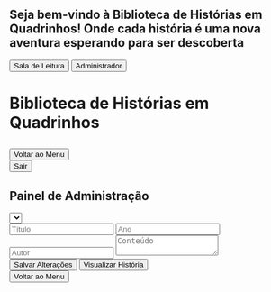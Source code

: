 <html><head><base href="https://camiloduvane.github.io/CWD/"><meta charset="UTF-8"><meta name="viewport" content="width=device-width, initial-scale=1.0"><title>Biblioteca de Histórias em Quadrinhos</title>
<style>
  @import url('https://fonts.googleapis.com/css2?family=Bangers&family=Comic+Neue:wght@400;700&display=swap');

  body {
    font-family: 'Comic Neue', cursive;
    background-color: #f0f0f0;
    margin: 0;
    padding: 0;
    height: 100vh;
    display: flex;
    flex-direction: column;
  }

  .overlay {
    position: fixed;
    top: 0;
    left: 0;
    width: 100%;
    height: 100%;
    background-color: rgba(0, 0, 0, 0.7);
    display: flex;
    justify-content: center;
    align-items: center;
    z-index: 1000;
  }

  .login-container {
    background-color: white;
    padding: 20px;
    border-radius: 10px;
    text-align: center;
  }

  .login-btn {
    font-family: 'Bangers', cursive;
    font-size: 1.2em;
    padding: 10px 20px;
    margin: 10px;
    background-color: #ff6b6b;
    color: white;
    border: none;
    border-radius: 5px;
    cursor: pointer;
    transition: background-color 0.3s;
  }

  .login-btn:hover {
    background-color: #ff4757;
  }

  .container {
    flex: 1;
    max-width: none;
    width: 100%;
    margin: 0;
    border-radius: 0;
    box-shadow: none;
    overflow-y: auto;
  }

  h1 {
    font-family: 'Bangers', cursive;
    color: #ff6b6b;
    text-align: center;
    font-size: 2.5em;
    margin-bottom: 20px;
    text-shadow: 2px 2px 0px #feca57;
  }

  .menu {
    display: grid;
    grid-template-columns: repeat(auto-fill, minmax(250px, 1fr));
    gap: 20px;
    margin-bottom: 30px;
  }

  .story-card {
    background-color: #f7f1e3;
    border: 2px solid #2d3436;
    border-radius: 10px;
    padding: 15px;
    transition: transform 0.3s, box-shadow 0.3s;
    cursor: pointer;
  }

  .story-card.read {
    opacity: 0.7;
    background-color: #e0e0e0;
  }

  .story-card:hover {
    transform: translateY(-5px);
    box-shadow: 0 5px 15px rgba(0,0,0,0.1);
  }

  .story-title {
    font-family: 'Bangers', cursive;
    color: #4ecdc4;
    font-size: 1.3em;
    margin-bottom: 10px;
  }

  .story-info {
    font-size: 0.9em;
    color: #636e72;
  }

  .comic-container {
    display: none;
  }

  .scene {
    margin-bottom: 30px;
    border: 1px solid #ddd;
    padding: 15px;
    border-radius: 5px;
  }

  .scene-title {
    font-family: 'Bangers', cursive;
    color: #4ecdc4;
    font-size: 1.5em;
    margin-bottom: 10px;
  }

  .panel {
    background-color: #f7f1e3;
    border: 2px solid #2d3436;
    border-radius: 10px;
    padding: 15px;
    margin-bottom: 15px;
  }

  .panel-description {
    white-space: pre-wrap;
  }

  .dialogue {
    margin-left: 20px;
  }

  .character {
    font-weight: bold;
    color: #6c5ce7;
  }

  .moral {
    font-family: 'Bangers', cursive;
    font-size: 1.2em;
    text-align: center;
    color: #e17055;
    margin-top: 30px;
    padding: 10px;
    background-color: #ffeaa7;
    border-radius: 5px;
  }

  .nav-buttons {
    display: flex;
    justify-content: space-between;
    margin-top: 20px;
  }

  .nav-button {
    font-family: 'Bangers', cursive;
    font-size: 1.2em;
    padding: 10px 20px;
    background-color: #ff6b6b;
    color: white;
    border: none;
    border-radius: 5px;
    cursor: pointer;
    transition: background-color 0.3s;
  }

  .nav-button:hover {
    background-color: #ff4757;
  }

  .nav-button:disabled {
    background-color: #b2bec3;
    cursor: not-allowed;
  }

  .back-to-menu {
    display: block;
    margin: 20px auto;
    font-family: 'Bangers', cursive;
    font-size: 1.2em;
    padding: 10px 20px;
    background-color: #4ecdc4;
    color: white;
    border: none;
    border-radius: 5px;
    cursor: pointer;
    transition: background-color 0.3s;
  }

  .back-to-menu:hover {
    background-color: #45b7aa;
  }

  .exit-btn {
    display: block;
    margin: 20px auto;
    font-family: 'Bangers', cursive;
    font-size: 1.2em;
    padding: 10px 20px;
    background-color: #ff6b6b;
    color: white;
    border: none;
    border-radius: 5px;
    cursor: pointer;
    transition: background-color 0.3s;
  }

  .exit-btn:hover {
    background-color: #ff4757;
  }

  .edit-form {
    background-color: #f9f9f9;
    border: 1px solid #ddd;
    padding: 20px;
    margin-top: 20px;
    border-radius: 5px;
  }

  .edit-form input {
    width: 100%;
    padding: 8px;
    margin: 5px 0 15px 0;
    display: inline-block;
    border: 1px solid #ccc;
    border-radius: 4px;
    box-sizing: border-box;
  }

  .edit-form button {
    background-color: #4CAF50;
    color: white;
    padding: 10px 20px;
    border: none;
    border-radius: 4px;
    cursor: pointer;
  }

  .edit-form button:hover {
    background-color: #45a049;
  }

  .edit-form textarea {
    width: 100%;
    height: 400px;
    margin-bottom: 10px;
    font-family: 'Comic Neue', cursive;
    font-size: 14px;
    line-height: 1.5;
  }

  .edit-form p {
    margin-bottom: 10px;
    font-style: italic;
    color: #666;
  }

  .quiz {
    background-color: #f0f8ff;
    border: 1px solid #add8e6;
    border-radius: 10px;
    padding: 20px;
    margin-top: 30px;
  }

  .quiz h3 {
    font-family: 'Bangers', cursive;
    color: #4ecdc4;
    font-size: 1.5em;
    margin-bottom: 20px;
  }

  .question {
    margin-bottom: 20px;
  }

  .question p {
    font-weight: bold;
    margin-bottom: 10px;
  }

  .question label {
    display: block;
    margin-bottom: 5px;
  }

  .quiz button {
    font-family: 'Bangers', cursive;
    font-size: 1.2em;
    padding: 10px 20px;
    background-color: #ff6b6b;
    color: white;
    border: none;
    border-radius: 5px;
    cursor: pointer;
    transition: background-color 0.3s;
    margin-top: 20px;
  }

  .quiz button:hover {
    background-color: #ff4757;
  }

  .admin-panel {
    background-color: white;
    padding: 20px;
    border-radius: 10px;
    margin-top: 20px;
    display: none;
  }

  #story-select {
    width: 100%;
    padding: 10px;
    margin-bottom: 20px;
    font-size: 16px;
  }

  .quiz-question {
    margin-bottom: 20px;
  }

  .quiz-question input,
  .quiz-question textarea {
    width: 100%;
    padding: 5px;
    margin-bottom: 5px;
  }

  .admin-button {
    font-family: 'Bangers', cursive;
    font-size: 1.2em;
    padding: 10px 20px;
    background-color: #4ecdc4;
    color: white;
    border: none;
    border-radius: 5px;
    cursor: pointer;
    transition: background-color 0.3s;
    margin-top: 20px;
    margin-right: 10px;
  }

  .admin-button:hover {
    background-color: #45b7aa;
  }

  .story-preview {
    display: none;
    background-color: #fff;
    border: 1px solid #ddd;
    border-radius: 10px;
    padding: 30px;
    margin-top: 20px;
    max-height: 600px;
    overflow-y: auto;
    box-shadow: 0 4px 6px rgba(0, 0, 0, 0.1);
  }

  .story-preview h3 {
    font-family: 'Bangers', cursive;
    color: #4ecdc4;
    font-size: 2em;
    margin-bottom: 10px;
    text-align: center;
  }

  .story-preview .story-info {
    text-align: center;
    font-style: italic;
    margin-bottom: 20px;
    color: #666;
  }

  .story-preview .story-content {
    background-color: #f7f1e3;
    border: 2px solid #2d3436;
    border-radius: 10px;
    padding: 25px;
    margin-bottom: 20px;
    white-space: pre-wrap;
    font-family: 'Comic Neue', cursive;
    line-height: 1.8;
    text-align: justify;
  }

  .story-preview .quiz-section h4 {
    font-family: 'Bangers', cursive;
    color: #ff6b6b;
    font-size: 1.5em;
    margin-bottom: 15px;
  }

  .story-preview .quiz-section .question {
    background-color: #f0f8ff;
    border: 1px solid #add8e6;
    border-radius: 8px;
    padding: 15px;
    margin-bottom: 15px;
  }

  .story-preview .quiz-section .question p {
    font-weight: bold;
    margin-bottom: 10px;
  }

  .story-preview .quiz-section .question ul {
    list-style-type: none;
    padding-left: 0;
  }

  .story-preview .quiz-section .question li {
    margin-bottom: 5px;
  }

  .story-preview .quiz-section .question li.correct-answer {
    color: #4CAF50;
    font-weight: bold;
  }

  .quiz-result {
    background-color: #f0f8ff;
    border: 1px solid #add8e6;
    border-radius: 10px;
    padding: 20px;
    margin-top: 30px;
    text-align: center;
  }

  .quiz-result h3 {
    font-family: 'Bangers', cursive;
    color: #4ecdc4;
    font-size: 1.5em;
    margin-bottom: 20px;
  }

  .quiz-result p {
    font-size: 1.2em;
    margin-bottom: 20px;
  }

  .quiz-result button {
    font-family: 'Bangers', cursive;
    font-size: 1.2em;
    padding: 10px 20px;
    background-color: #ff6b6b;
    color: white;
    border: none;
    border-radius: 5px;
    cursor: pointer;
    transition: background-color 0.3s;
  }

  .quiz-result button:hover {
    background-color: #ff4757;
  }

  .fullscreen-btn {
    position: fixed;
    top: 20px;
    right: 20px;
    z-index: 1001;
    font-family: 'Bangers', cursive;
    font-size: 1.2em;
    padding: 10px 20px;
    background-color: #4ecdc4;
    color: white;
    border: none;
    border-radius: 5px;
    cursor: pointer;
    transition: background-color 0.3s;
  }

  .fullscreen-btn:hover {
    background-color: #45b7aa;
  }
  
</style>
</head>
<body>
  <div id="login-overlay" class="overlay">
    <div class="login-container">
      <h2>Seja bem-vindo à Biblioteca de Histórias em Quadrinhos! Onde cada história é uma nova aventura esperando para ser descoberta</h2>
      <button id="reading-room-btn" class="login-btn">Sala de Leitura</button>
      <button id="admin-btn" class="login-btn">Administrador</button>
    </div>
  </div>
  <div class="container">
    <h1>Biblioteca de Histórias em Quadrinhos</h1>
    <div id="story-menu" class="menu"></div>
    <div id="comic-container" class="comic-container">
      <h2 id="comic-title"></h2>
      <div id="comic-content"></div>
      <button class="back-to-menu" onclick="showMenu()">Voltar ao Menu</button>
    </div>
    <button id="exit-btn" class="exit-btn" onclick="showLoginOverlay()">Sair</button>
  </div>
  <div id="admin-panel" class="admin-panel">
    <h2>Painel de Administração</h2>
    <select id="story-select"></select>
    <div id="edit-form" class="edit-form">
      <input type="text" id="edit-title" placeholder="Título">
      <input type="number" id="edit-year" placeholder="Ano">
      <input type="text" id="edit-author" placeholder="Autor">
      <textarea id="edit-content" placeholder="Conteúdo"></textarea>
      <div id="quiz-editor"></div>
      <button onclick="saveStoryChanges()">Salvar Alterações</button>
      <button onclick="previewStory()" class="admin-button">Visualizar História</button>
    </div>
    <button onclick="showMenu()" class="admin-button">Voltar ao Menu</button>
    <div id="story-preview" class="story-preview"></div>
  </div>

  <script>
const stories = [
  {
    id: 1,
    title: "A Galinha dos Ovos de Ouro",
    year: 2023,
    author: "Camilo Duvane",
    content: `<p> Era uma vez</p>
    No silêncio da manhã, o fazendeiro entrou no galinheiro como fazia todos os dias. Mas, para sua surpresa, encontrou algo brilhando no meio das palhas: um ovo de ouro. Ele o pegou cuidadosamente, admirando o brilho metálico com um sorriso imenso no rosto.
"Com esse ovo, vou comprar o maior trator do mundo!"
Ele não conseguia conter a alegria, imaginando as novas possibilidades que esse ovo traria para sua fazenda. Com o ovo seguro em suas mãos, ele saiu do galinheiro, sem perceber que estava sendo vigiado.

<p>O Plano dos Ladrões</p>
Do outro lado da fazenda, escondidos entre árvores, dois ladrões observavam atentamente o fazendeiro. Eles tinham ouvido rumores sobre o ovo de ouro e estavam determinados a roubá-lo.
"Precisamos desse ovo. Com ele, seremos ricos!"
Os dois abriram um mapa desenhado à mão no chão, traçando os passos de como invadir o galinheiro. Estavam confiantes de que o plano era perfeito.
"Entramos pelo portão lateral, depois escalamos a cerca e pegamos a galinha. Fácil."

<p>O Roubo</p>
Na calada da noite, os ladrões finalmente executaram seu plano. Chegaram ao poleiro, mal iluminado pela luz da lua, e começaram a se aproximar da galinha que, supostamente, botava os ovos de ouro. Quando estavam prestes a pegá-la, um som alto os fez congelar.
<p>"CÓCÓRÓCÓCÓÓÓÓÓ!"</p>
O cacarejar ecoou por toda a fazenda, acordando os outros animais. Desesperados, os ladrões se entreolharam, o medo crescendo.

<p>A Fuga<p/>
"Corre! Corre!"
Os dois fugiram em pânico, tropeçando nas cercas e deixando um rastro de penas para trás, enquanto o cacarejar continuava alto. O plano perfeito tinha virado um desastre. Eles correram sem parar até encontrarem abrigo.

<p>O Fazendeiro Retorna</p>
Na manhã seguinte, os ladrões, ainda tremendo e escondidos atrás de arbustos, observaram o fazendeiro retornando ao galinheiro. Ele parecia alheio ao ocorrido, acariciando a galinha e levando outro ovo para casa, com um sorriso no rosto.
"Que noite tranquila. Agora é hora de vender outro ovo de ouro."
Enquanto o fazendeiro caminhava para sua casa, os ladrões sabiam que, por ora, seus planos de roubar a galinha dos ovos de ouro estavam arruinados.
E assim termina a história dos ladrões, que, mesmo com todo o planejamento, acabaram fugindo com as mãos vazias!`,
    read: false,
    quiz: [
      {
        question: "O que o fazendeiro planeja comprar com o ovo de ouro?",
        options: ["Um carro novo", "O maior trator do mundo", "Uma nova fazenda", "Uma galinha robótica"],
        correctAnswer: 1
      },
      {
        question: "O que acontece quando os ladrões chegam ao poleiro?",
        options: ["A galinha dorme", "A galinha põe um ovo", "A galinha começa a cacarejar alto", "A galinha os ataca"],
        correctAnswer: 2
      },
      {
        question: "Como os ladrões fogem?",
        options: ["Calmamente", "Em pânico", "Voando", "Nadando"],
        correctAnswer: 1
      },



      
      {
        question: "O que o fazendeiro planeja comprar com o ovo de ouro?",
        options: ["Um carro novo", "O maior trator do mundo", "Uma nova fazenda", "Uma galinha robótica"],
        correctAnswer: 1
      },
      {
        question: "O que acontece quando os ladrões chegam ao poleiro?",
        options: ["A galinha dorme", "A galinha põe um ovo", "A galinha começa a cacarejar alto", "A galinha os ataca"],
        correctAnswer: 2
      },
      {
        question: "Como os ladrões fogem?",
        options: ["Calmamente", "Em pânico", "Voando", "Nadando"],
        correctAnswer: 1
      }
    ]
  },
  {
    id: 2,
    title: "As Aventuras do Gato de Botas",
    year: 2022,
    author: "Camilo Duvane",
    content: `O Gato de Botas caminha orgulhosamente pela cidade, exibindo suas elegantes botas.

O Gato de Botas se prepara para a jornada, enchendo sua bolsa com petiscos de atum.

O Gato de Botas e o Rato chegam à entrada da caverna do Ogro.

O Ogro, orgulhoso, se transforma em um leão rugindo.

O Gato de Botas captura facilmente o Ogro transformado em rato.`,
    read: false,
    quiz: [
      {
        question: "Qual era o objetivo do Gato de Botas?",
        options: ["Capturar um ogro", "Encontrar um amigo", "Resolver um mistério", "Ir para casa"],
        correctAnswer: 0
      },
      {
        question: "O que o Gato de Botas traz com ele para a jornada?",
        options: ["Uma espada", "Um mapa", "Um bom humor", "Petiscos de atum"],
        correctAnswer: 3
      },
      {
        question: "Como o Gato de Botas derrota o Ogro?",
        options: ["Lutando com força", "Usando truques", "Fazendo amizade", "Transformando-o em rato"],
        correctAnswer: 3
      }
    ]
  },
  {
    id: 3,
    title: "O Dia em que o Sol Tirou Férias",
    year: 2024,
    author: "Camilo Duvane",
    content: `O Sol acorda cansado e decide tirar um dia de folga.

As pessoas ficam surpresas ao ver que não amanhece.

Os animais noturnos ficam confusos e não sabem se devem dormir ou ficar acordados.

As crianças organizam uma festa do pijama gigante para toda a cidade.

O Sol volta de suas férias, descansado e brilhando mais forte que nunca.`,
    read: false,
    quiz: [
      {
        question: "Por que o Sol decidiu tirar um dia de folga?",
        options: ["Estava cansado", "Queria ir à praia", "Estava doente", "Queria pregar uma peça"],
        correctAnswer: 0
      },
      {
        question: "O que as crianças fizeram durante o dia sem Sol?",
        options: ["Dormiram o dia todo", "Organizaram uma festa do pijama", "Ficaram tristes", "Foram para a escola"],
        correctAnswer: 1
      },
      {
        question: "Como o Sol estava quando voltou de suas férias?",
        options: ["Cansado", "Triste", "Descansado e brilhante", "Com nuvens"],
        correctAnswer: 2
      }
    ]
  },
  {
    id: 4,
    title: "A Girafa que Tinha Medo de Alturas",
    year: 2024,
    author: "Camilo Duvane",
    content: `Gigi, a girafa, descobre que tem medo de alturas ao olhar para baixo.

Os outros animais tentam ajudar Gigi a superar seu medo.

Gigi pratica olhar para cima em vez de para baixo.

Um filhote de pássaro cai do ninho e Gigi é a única que pode alcançá-lo.

Gigi supera seu medo para salvar o filhote e descobre que alturas não são tão assustadoras.`,
    read: false,
    quiz: [
      {
        question: "Qual é o nome da girafa da história?",
        options: ["Gina", "Gigi", "Gina", "Gilda"],
        correctAnswer: 1
      },
      {
        question: "O que Gigi pratica para superar seu medo?",
        options: ["Pular", "Correr", "Olhar para cima", "Fechar os olhos"],
        correctAnswer: 2
      },
      {
        question: "O que faz Gigi superar seu medo no final?",
        options: ["Ver um arco-íris", "Ganhar um prêmio", "Salvar um filhote de pássaro", "Subir em uma árvore"],
        correctAnswer: 2
      }
    ]
  },
  {
    id: 5,
    title: "O Peixe que Queria Voar",
    year: 2024,
    author: "Camilo Duvane",
    content: `Finn, o peixinho, sonha em voar como os pássaros.

Finn tenta pular para fora da água, mas sempre cai de volta.

Uma gaivota amiga ensina Finn sobre a importância de ser quem você é.

Finn descobre que pode 'voar' debaixo d'água usando suas nadadeiras.

Finn mostra aos pássaros como é incrível 'voar' no oceano. `,
    read: false,
    quiz: [
      {
        question: "Qual é o sonho de Finn?",
        options: ["Nadar mais rápido", "Voar como os pássaros", "Viver em um aquário", "Encontrar um tesouro"],
        correctAnswer: 1
      },
      {
        question: "Quem ajuda Finn a entender a importância de ser quem ele é?",
        options: ["Um tubarão", "Uma tartaruga", "Uma gaivota", "Outro peixe"],
        correctAnswer: 2
      },
      {
        question: "O que Finn descobre que pode fazer no final da história?",
        options: ["Voar no ar", "Respirar fora d'água", "'Voar' debaixo d'água", "Falar com humanos"],
        correctAnswer: 2
      }
    ]
  }
];

function populateMenu() {
  const menu = document.getElementById('story-menu');
  menu.innerHTML = '';
  
  const sortedStories = stories.sort((a, b) => {
    if (a.read === b.read) return 0;
    return a.read ? 1 : -1;
  });

  sortedStories.forEach((story, index) => {
    const card = document.createElement('div');
    card.className = `story-card ${story.read ? 'read' : ''}`;
    card.innerHTML = `
      <div class="story-title">${index + 1}. ${story.title}</div>
      <div class="story-info">Ano: ${story.year} | Autor: ${story.author}</div>
    `;
    card.onclick = () => showStory(story);
    menu.appendChild(card);
  });
}

let currentStory = null;

function showLoginOverlay() {
  document.getElementById('login-overlay').style.display = 'flex';
  document.querySelector('.container').style.display = 'none';
  document.getElementById('admin-panel').style.display = 'none';
  document.getElementById('story-preview').style.display = 'none';
}

function hideLoginOverlay() {
  document.getElementById('login-overlay').style.display = 'none';
}

function showAdminPanel() {
  document.getElementById('admin-panel').style.display = 'block';
  document.querySelector('.container').style.display = 'none';
  document.getElementById('story-preview').style.display = 'none';
  populateStorySelect();
}

function populateStorySelect() {
  const select = document.getElementById('story-select');
  select.innerHTML = '<option value="">Selecione uma história</option>';
  stories.forEach(story => {
    const option = document.createElement('option');
    option.value = story.id;
    option.textContent = story.title;
    select.appendChild(option);
  });
  select.addEventListener('change', loadStoryForEditing);
}

function loadStoryForEditing() {
  const storyId = parseInt(document.getElementById('story-select').value);
  const story = stories.find(s => s.id === storyId);
  if (story) {
    document.getElementById('edit-title').value = story.title;
    document.getElementById('edit-year').value = story.year;
    document.getElementById('edit-author').value = story.author;
    document.getElementById('edit-content').value = story.content;
    
    const quizEditor = document.getElementById('quiz-editor');
    quizEditor.innerHTML = '';
    story.quiz.forEach((question, index) => {
      const questionDiv = document.createElement('div');
      questionDiv.className = 'quiz-question';
      questionDiv.innerHTML = `
        <textarea class="question-text">${question.question}</textarea>
        ${question.options.map((option, optIndex) => `
          <input type="text" class="option" value="${option}">
        `).join('')}
        <input type="number" class="correct-answer" value="${question.correctAnswer}" min="0" max="3">
      `;
      quizEditor.appendChild(questionDiv);
    });
  }
}

function saveStoryChanges() {
  const storyId = parseInt(document.getElementById('story-select').value);
  const story = stories.find(s => s.id === storyId);
  if (story) {
    story.title = document.getElementById('edit-title').value;
    story.year = parseInt(document.getElementById('edit-year').value);
    story.author = document.getElementById('edit-author').value;
    story.content = document.getElementById('edit-content').value;
    
    const quizQuestions = document.querySelectorAll('.quiz-question');
    story.quiz = Array.from(quizQuestions).map(questionDiv => {
      return {
        question: questionDiv.querySelector('.question-text').value,
        options: Array.from(questionDiv.querySelectorAll('.option')).map(option => option.value),
        correctAnswer: parseInt(questionDiv.querySelector('.correct-answer').value)
      };
    });
    
    alert('Alterações salvas com sucesso!');
    populateMenu();
  }
}

function previewStory() {
  const storyId = parseInt(document.getElementById('story-select').value);
  const story = stories.find(s => s.id === storyId);
  const previewDiv = document.getElementById('story-preview');
  
  if (story) {
    const modifiedTitle = document.getElementById('edit-title').value;
    const modifiedYear = document.getElementById('edit-year').value;
    const modifiedAuthor = document.getElementById('edit-author').value;
    const modifiedContent = document.getElementById('edit-content').value;
    
    previewDiv.innerHTML = `
      <h3>${modifiedTitle}</h3>
      <p class="story-info"><strong>Ano:</strong> ${modifiedYear} | <strong>Autor:</strong> ${modifiedAuthor}</p>
      <div class="story-content">${modifiedContent}</div>
      <div class="quiz-section">
        <h4>Quiz</h4>
        ${story.quiz.map((q, i) => `
          <div class="question">
            <p>${i + 1}. ${q.question}</p>
            <ul>
              ${q.options.map((option, j) => `
                <li class="${j === q.correctAnswer ? 'correct-answer' : ''}">${option}${j === q.correctAnswer ? ' (Resposta correta)' : ''}</li>
              `).join('')}
            </ul>
          </div>
        `).join('')}
      </div>
    `;
    previewDiv.style.display = 'block';
  } else {
    previewDiv.innerHTML = '<p>Selecione uma história para visualizar.</p>';
    previewDiv.style.display = 'block';
  }
}

function showMenu() {
  document.getElementById('story-menu').style.display = 'grid';
  document.getElementById('comic-container').style.display = 'none';
  document.getElementById('admin-panel').style.display = 'none';
  document.getElementById('story-preview').style.display = 'none';
  document.querySelector('.container').style.display = 'block';
  currentStory = null;
  populateMenu();
}

function showAdminError() {
  alert('Senha incorreta. Por favor, contacte Camilo Duvane pelos números 842479404 para obter a senha correta.');
}

document.getElementById('admin-btn').addEventListener('click', () => {
  const password = prompt('Digite a senha de administrador:');
  if (password === '6363') {
    hideLoginOverlay();
    showAdminPanel();
  } else {
    showAdminError();
  }
});

function showStory(story) {
  currentStory = story;
  document.getElementById('story-menu').style.display = 'none';
  const comicContainer = document.getElementById('comic-container');
  comicContainer.style.display = 'block';
  
  document.getElementById('comic-title').textContent = story.title;
  const comicContent = document.getElementById('comic-content');
  comicContent.innerHTML = '';

  const scenes = story.content.split('\n\n');
  scenes.forEach((scene, index) => {
    const sceneDiv = document.createElement('div');
    sceneDiv.className = 'scene';
    sceneDiv.innerHTML = `
      <h3 class="scene-title">Cena ${index + 1}</h3>
      <div class="panel">
        <p class="panel-description">${scene}</p>
      </div>
    `;
    comicContent.appendChild(sceneDiv);
  });

  const quizDiv = document.createElement('div');
  quizDiv.className = 'quiz';
  quizDiv.innerHTML = `
    <h3>Quiz</h3>
    ${story.quiz.map((q, i) => `
      <div class="question">
        <p>${i + 1}. ${q.question}</p>
        ${q.options.map((option, j) => `
          <label>
            <input type="radio" name="q${i}" value="${j}">
            ${option}
          </label>
        `).join('')}
      </div>
    `).join('')}
    <button onclick="submitQuiz()">Enviar Respostas</button>
  `;
  comicContent.appendChild(quizDiv);

  story.read = true;
}

function submitQuiz() {
  if (!currentStory) return;

  let correctAnswers = 0;
  const totalQuestions = currentStory.quiz.length;

  currentStory.quiz.forEach((q, i) => {
    const selectedAnswer = document.querySelector(`input[name="q${i}"]:checked`);
    if (selectedAnswer && parseInt(selectedAnswer.value) === q.correctAnswer) {
      correctAnswers++;
    }
  });

  const resultText = `Você acertou ${correctAnswers} de ${totalQuestions} perguntas!`;
  displayQuizResults(currentStory.title, resultText);
}

function displayQuizResults(title, resultText) {
  const comicContent = document.getElementById('comic-content');
  const resultDiv = document.createElement('div');
  resultDiv.className = 'quiz-result';
  resultDiv.innerHTML = `
    <h3>${title}</h3>
    <p>${resultText}</p>
    <button onclick="showMenu()">Voltar ao Menu</button>
  `;
  comicContent.innerHTML = '';
  comicContent.appendChild(resultDiv);
}

function toggleFullScreen() {
  if (!document.fullscreenElement) {
    document.documentElement.requestFullscreen();
  } else {
    if (document.exitFullscreen) {
      document.exitFullscreen();
    }
  }
}

// Add this to the existing window.addEventListener('load', ...) function
const fullscreenBtn = document.createElement('button');
fullscreenBtn.textContent = 'CWD';
fullscreenBtn.className = 'fullscreen-btn';
fullscreenBtn.onclick = toggleFullScreen;
document.body.appendChild(fullscreenBtn);

document.getElementById('reading-room-btn').addEventListener('click', () => {
  hideLoginOverlay();
  showMenu();
});

window.addEventListener('load', () => {
  showLoginOverlay();
  populateMenu();
});

stories.forEach(story => {
  story.author = "Camilo Duvane";
});
</script>
</body></html>
